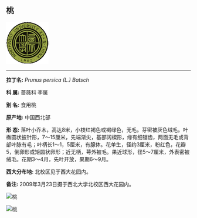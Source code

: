 ## 桃

![西北大学校园网络植物志](../JPG/nwu.gif)

---

**拉丁名:**  _Prunus persica (L.) Batsch_

**科 属:** 蔷薇科 李属

**别 名:** 食用桃

**原产地:** 中国西北部

**形  态:** 落叶小乔木，高达8米，小枝红褐色或褐绿色，无毛。芽密被灰色绒毛。叶椭圆状披针形，7～15厘米，先端渐尖，基部阔楔形，缘有细锯齿，两面无毛或背部叶脉有毛；叶柄长1～1，5厘米，有腺体。花单生，径约3厘米，粉红色，花瓣5，倒卵形或矩圆状卵形；近无柄，萼外被毛。果近球形，径5～7厘米，外表密被绒毛。花期3～4月，先叶开放，果期6～9月。

**西大分布地:** 北校区见于西大花园内。　

**备注:** 2009年3月23日摄于西北大学北校区西大花园内。　　

![桃](../JPG/桃1.JPG) 

![桃](../JPG/桃2.JPG) 


